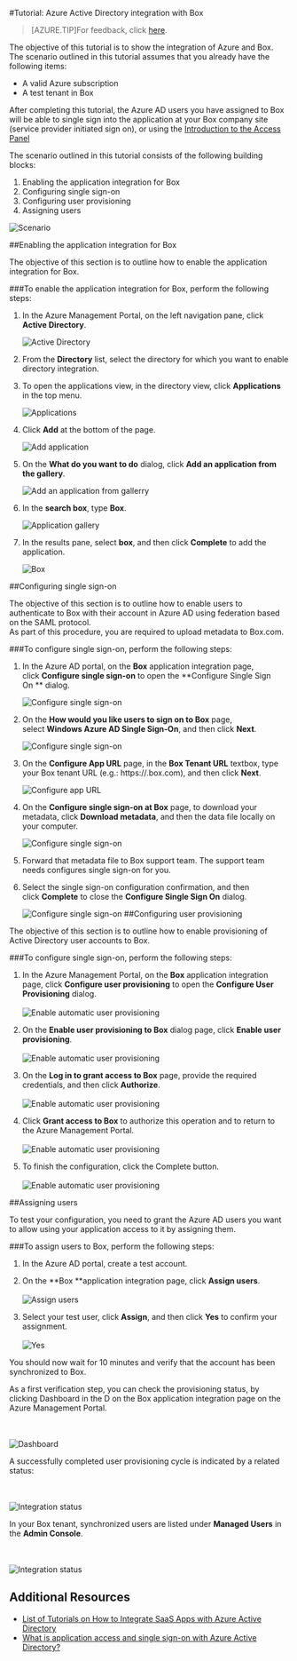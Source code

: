 <properties 
    pageTitle="Tutorial: Azure Active Directory integration with Box | Windows Azure" 
    description="Learn how to use Box with Azure Active Directory to enable single sign-on, automated provisioning, and more!" 
    services="active-directory" 
    authors="markusvi"  
    documentationCenter="na" 
    manager="stevenpo"/>
<tags
	ms.service="active-directory"
	ms.date="10/22/2015"
	wacn.date=""/>




#Tutorial: Azure Active Directory integration with Box


<!-- keep by customization: begin -->
>[AZURE.TIP]For feedback, click [here](http://go.microsoft.com/fwlink/?LinkId=522410).
<!-- keep by customization: end -->
<!-- keep by customization: end -->
  
The objective of this tutorial is to show the integration of Azure and Box.  
The scenario outlined in this tutorial assumes that you already have the following items:

-   A valid Azure subscription
-   A test tenant in Box
  
After completing this tutorial, the Azure AD users you have assigned to Box will be able to single sign into the application at your Box company site (service provider initiated sign on), or using the [Introduction to the Access Panel](/documentation/articles/active-directory-saas-access-panel-introduction)
  
The scenario outlined in this tutorial consists of the following building blocks:

1.  Enabling the application integration for Box
2.  Configuring single sign-on
3.  Configuring user provisioning
4.  Assigning users

![Scenario](./media/active-directory-saas-box-tutorial/IC769537.png "Scenario")



##Enabling the application integration for Box
  
The objective of this section is to outline how to enable the application integration for Box.

###To enable the application integration for Box, perform the following steps:

1.  In the Azure Management Portal, on the left navigation pane, click **Active Directory**.

    ![Active Directory](./media/active-directory-saas-box-tutorial/IC700993.png "Active Directory")

2.  From the **Directory** list, select the directory for which you want to enable directory integration.

3.  To open the applications view, in the directory view, click **Applications** in the top menu.

    ![Applications](./media/active-directory-saas-box-tutorial/IC700994.png "Applications")

4.  Click **Add** at the bottom of the page.

    ![Add application](./media/active-directory-saas-box-tutorial/IC749321.png "Add application")

5.  On the **What do you want to do** dialog, click **Add an application from the gallery**.

    ![Add an application from gallerry](./media/active-directory-saas-box-tutorial/IC749322.png "Add an application from gallerry")

6.  In the **search box**, type **Box**.

    ![Application gallery](./media/active-directory-saas-box-tutorial/IC701023.png "Application gallery")

7.  In the results pane, select **box**, and then click **Complete** to add the application.

    ![Box](./media/active-directory-saas-box-tutorial/IC701024.png "Box")



##Configuring single sign-on
  
The objective of this section is to outline how to enable users to authenticate to Box with their account in Azure AD using federation based on the SAML protocol. <br>
As part of this procedure, you are required to upload metadata to Box.com.

###To configure single sign-on, perform the following steps:

1.  In the Azure AD portal, on the **Box** application integration page, click **Configure single sign-on** to open the **Configure Single Sign On ** dialog.

    ![Configure single sign-on](./media/active-directory-saas-box-tutorial/IC769538.png "Configure single sign-on")

2.  On the **How would you like users to sign on to Box** page, select **Windows Azure AD Single Sign-On**, and then click **Next**.

    ![Configure single sign-on](./media/active-directory-saas-box-tutorial/IC769539.png "Configure single sign-on")

3.  On the **Configure App URL** page, in the **Box Tenant URL** textbox, type your Box tenant URL (e.g.: https://<mydomainname>.box.com), and then click **Next**.

    ![Configure app URL](./media/active-directory-saas-box-tutorial/IC669826.png "Configure app URL")

4.  On the **Configure single sign-on at Box** page, to download your metadata, click **Download metadata**, and then the data file locally on your computer.

    ![Configure single sign-on](./media/active-directory-saas-box-tutorial/IC669824.png "Configure single sign-on")

5.  Forward that metadata file to Box support team. The support team needs configures single sign-on for you.

6.  Select the single sign-on configuration confirmation, and then click **Complete** to close the **Configure Single Sign On** dialog.

    ![Configure single sign-on](./media/active-directory-saas-box-tutorial/IC769540.png "Configure single sign-on")
##Configuring user provisioning
  
The objective of this section is to outline how to enable provisioning of Active Directory user accounts to Box.

###To configure single sign-on, perform the following steps:

1. In the Azure Management Portal, on the **Box** application integration page, click **Configure user provisioning** to open the **Configure User Provisioning** dialog. <br> <br> ![Enable automatic user provisioning](./media/active-directory-saas-box-tutorial/IC769541.png "Enable automatic user provisioning")

2. On the **Enable user provisioning to Box** dialog page, click **Enable user provisioning**. <br><br>  ![Enable automatic user provisioning](./media/active-directory-saas-box-tutorial/IC769544.png "Enable automatic user provisioning")

3. On the **Log in to grant access to Box** page, provide the required credentials, and then click **Authorize**. <br><br> ![Enable automatic user provisioning](./media/active-directory-saas-box-tutorial/IC769546.png "Enable automatic user provisioning")


4. Click **Grant access to Box** to authorize this operation and to return to the Azure Management Portal. <br><br> ![Enable automatic user provisioning](./media/active-directory-saas-box-tutorial/IC769549.png "Enable automatic user provisioning")

5. To finish the configuration, click the Complete button. <br><br> ![Enable automatic user provisioning](./media/active-directory-saas-box-tutorial/IC769551.png "Enable automatic user provisioning")



##Assigning users
  
To test your configuration, you need to grant the Azure AD users you want to allow using your application access to it by assigning them.

###To assign users to Box, perform the following steps:

1. In the Azure AD portal, create a test account.

2. On the **Box **application integration page, click **Assign users**. <br><br> ![Assign users](./media/active-directory-saas-box-tutorial/IC769552.png "Assign users")

3.  Select your test user, click **Assign**, and then click **Yes** to confirm your assignment. <br><br> ![Yes](./media/active-directory-saas-box-tutorial/IC767830.png "Yes")
  

You should now wait for 10 minutes and verify that the account has been synchronized to Box.

As a first verification step, you can check the provisioning status, by clicking Dashboard in the D on the Box application integration page on the Azure Management Portal.

<br><br> ![Dashboard](./media/active-directory-saas-box-tutorial/IC769553.png "Dashboard")

A successfully completed user provisioning cycle is indicated by a related status:

<br><br> ![Integration status](./media/active-directory-saas-box-tutorial/IC769555.png "Integration status")


In your Box tenant, synchronized users are listed under **Managed Users** in the **Admin Console**.

<br><br> ![Integration status](./media/active-directory-saas-box-tutorial/IC769556.png "Integration status")


## Additional Resources

* [List of Tutorials on How to Integrate SaaS Apps with Azure Active Directory](/documentation/articles/active-directory-saas-tutorial-list)
* [What is application access and single sign-on with Azure Active Directory?](/documentation/articles/active-directory-appssoaccess-whatis)